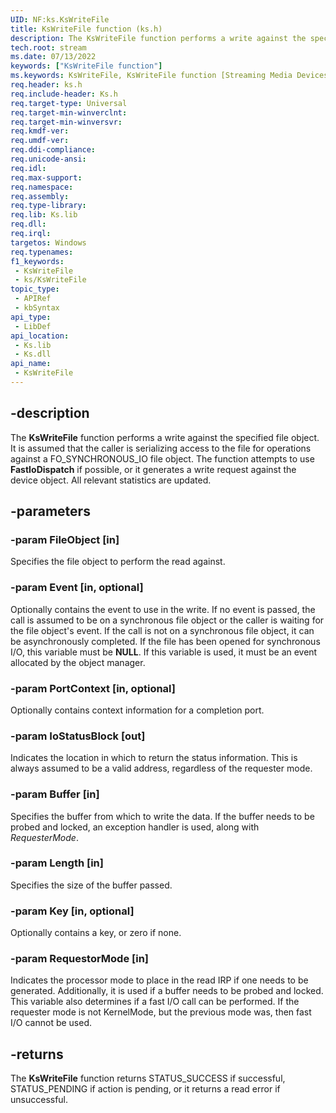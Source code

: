 ```yaml
---
UID: NF:ks.KsWriteFile
title: KsWriteFile function (ks.h)
description: The KsWriteFile function performs a write against the specified file object.
tech.root: stream
ms.date: 07/13/2022
keywords: ["KsWriteFile function"]
ms.keywords: KsWriteFile, KsWriteFile function [Streaming Media Devices], ks/KsWriteFile, ksfunc_4e15871e-8093-4b8e-a1ec-0eda4588e262.xml, stream.kswritefile
req.header: ks.h
req.include-header: Ks.h
req.target-type: Universal
req.target-min-winverclnt: 
req.target-min-winversvr: 
req.kmdf-ver: 
req.umdf-ver: 
req.ddi-compliance: 
req.unicode-ansi: 
req.idl: 
req.max-support: 
req.namespace: 
req.assembly: 
req.type-library: 
req.lib: Ks.lib
req.dll: 
req.irql: 
targetos: Windows
req.typenames: 
f1_keywords:
 - KsWriteFile
 - ks/KsWriteFile
topic_type:
 - APIRef
 - kbSyntax
api_type:
 - LibDef
api_location:
 - Ks.lib
 - Ks.dll
api_name:
 - KsWriteFile
---
```


## -description

The **KsWriteFile** function performs a write against the specified file object. It is assumed that the caller is serializing access to the file for operations against a FO_SYNCHRONOUS_IO file object. The function attempts to use **FastIoDispatch** if possible, or it generates a write request against the device object. All relevant statistics are updated.

## -parameters

### -param FileObject [in]

Specifies the file object to perform the read against.

### -param Event [in, optional]

Optionally contains the event to use in the write. If no event is passed, the call is assumed to be on a synchronous file object or the caller is waiting for the file object's event. If the call is not on a synchronous file object, it can be asynchronously completed. If the file has been opened for synchronous I/O, this variable must be **NULL**. If this variable is used, it must be an event allocated by the object manager.

### -param PortContext [in, optional]

Optionally contains context information for a completion port.

### -param IoStatusBlock [out]

Indicates the location in which to return the status information. This is always assumed to be a valid address, regardless of the requester mode.

### -param Buffer [in]

Specifies the buffer from which to write the data. If the buffer needs to be probed and locked, an exception handler is used, along with *RequesterMode*.

### -param Length [in]

Specifies the size of the buffer passed.

### -param Key [in, optional]

Optionally contains a key, or zero if none.

### -param RequestorMode [in]

Indicates the processor mode to place in the read IRP if one needs to be generated. Additionally, it is used if a buffer needs to be probed and locked. This variable also determines if a fast I/O call can be performed. If the requester mode is not KernelMode, but the previous mode was, then fast I/O cannot be used.

## -returns

The **KsWriteFile** function returns STATUS_SUCCESS if successful, STATUS_PENDING if action is pending, or it returns a read error if unsuccessful.
